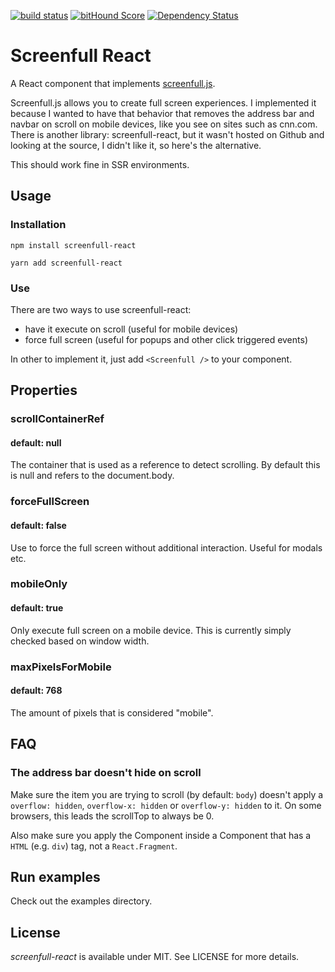 [![build status](https://secure.travis-ci.org/mschipperheyn/screenfull-react.svg)](http://travis-ci.org/mschipperheyn/screenfull-react) [![bitHound Score](https://www.bithound.io/github/mschipperheyn/screenfull-react/badges/score.svg)](https://www.bithound.io/github/mschipperheyn/screenfull-react) [![Dependency Status](https://david-dm.org/mschipperheyn/screenfull-react.svg)](https://david-dm.org/mschipperheyn/screenfull-react)

# Screenfull React

A React component that implements [screenfull.js](https://github.com/sindresorhus/screenfull.js/).

Screenfull.js allows you to create full screen experiences. I implemented it because I wanted to have that behavior that removes the address bar and navbar on scroll on mobile devices, like you see on sites such as cnn.com. There is another library: screenfull-react, but it wasn't hosted on Github and looking at the source, I didn't like it, so here's the alternative.

This should work fine in SSR environments.

## Usage

### Installation

`npm install screenfull-react`

`yarn add screenfull-react`

### Use

There are two ways to use screenfull-react:

- have it execute on scroll (useful for mobile devices)
- force full screen (useful for popups and other click triggered events)

In other to implement it, just add `<Screenfull />` to your component. 

## Properties

### scrollContainerRef
#### default: null

The container that is used as a reference to detect scrolling. By default this is null and refers to the document.body.

### forceFullScreen
#### default: false

Use <Screenfull forceFullScreen /> to force the full screen without additional interaction. Useful for modals etc.

### mobileOnly 
#### default: true

Only execute full screen on a mobile device. This is currently simply checked based on window width. 

### maxPixelsForMobile 
#### default: 768

The amount of pixels that is considered "mobile".

## FAQ

### The address bar doesn't hide on scroll

Make sure the item you are trying to scroll (by default: `body`) doesn't apply a `overflow: hidden`, `overflow-x: hidden` or `overflow-y: hidden` to it. On some browsers, this leads the scrollTop to always be 0.

Also make sure you apply the Component inside a Component that has a `HTML` (e.g. `div`) tag, not a `React.Fragment`.


## Run examples

Check out the examples directory.

## License

_screenfull-react_ is available under MIT. See LICENSE for more details.
